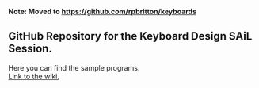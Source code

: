 **Note: Moved to https://github.com/rpbritton/keyboards**

## GitHub Repository for the Keyboard Design SAiL Session.
Here you can find the sample programs.  
[Link to the wiki.](https://github.com/rpbritton/keyboard-sail/wiki)
